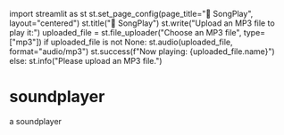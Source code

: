 import streamlit as st
st.set_page_config(page_title="🎵 SongPlay", layout="centered")
st.title("🎵 SongPlay")
st.write("Upload an MP3 file to play it:")
uploaded_file = st.file_uploader("Choose an MP3 file", type=["mp3"])
if uploaded_file is not None:
    st.audio(uploaded_file, format="audio/mp3")
    st.success(f"Now playing: {uploaded_file.name}")
else:
    st.info("Please upload an MP3 file.")
# soundplayer
a soundplayer
